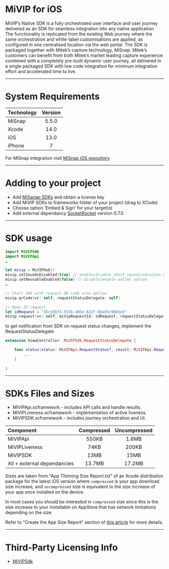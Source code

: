 # MiVIP for iOS

<!-- ![Platform](https://img.shields.io/cocoapods/p/MiVIP.svg?color=darkgray)
![CocoaPods version](https://img.shields.io/cocoapods/v/MiVIP?color=success)
![SPM](https://img.shields.io/badge/Swift%20Package%20Manager-compatible-brightgreen)
![Carthage](https://img.shields.io/badge/Carthage-incompatible-red) -->

MiVIP’s Native SDK is a fully orchestrated user interface and user journey delivered as an SDK for seamless integration into any native application. The functionality is replicated from the existing Web journey where the same orchestration and white-label customisations are applied, as configured in one centralised location via the web portal. The SDK is packaged together with Mitek’s capture technology, MiSnap. Mitek’s customers can benefit from both Mitek’s market leading capture experience combined with a completely pre-built dynamic user journey, all delivered in a single packaged SDK with low code integration for minimum integration effort and accelerated time to live.


- - -

# System Requirements

<center>

| Technology | Version |
| :--- | :---: |
| MiSnap | 5.5.0 |
| Xcode | 14.0 |
| iOS | 13.0 |
| iPhone | 7 |

</center>

For MiSnap integration visit [MiSnap iOS repository](https://github.com/Mitek-Systems/MiSnap-iOS)

- - -

# Adding to your project

* Add [MiSanap SDKs](https://github.com/Mitek-Systems/MiSnap-iOS) and obtain a license key
* Add MiVIP SDKs to frameworks folder of your project (drag to XCode)
* Choose option 'Embed & Sign' for your target(s)
* Add external dependancy [SocketRocket](https://github.com/facebookincubator/SocketRocket) version 0.7.0

- - -

# SDK usage

```swift
import MiVIPSdk
import MiVIPApi
…

let mivip = MiVIPHub()
mivip.setSoundsDisabled(true) // enable/disable short sound/vibration notification (e.g. when document processing completes)
mivip.setReusableEnabled(false) // disable/enable wallet option
…

// Start SDK with request QR code scan option
mivip.qrCode(vc: self, requestStatusDelegate: self)

// Open ID request
let idRequest = "35cd1bf3-553b-485e-822f-bba55c9b03e3"
mivip.request(vc: self, miVipRequestId: idRequest, requestStatusDelegate: self)
```

to get notification from SDK on request status changes, implement the RequestStatusDelegate

```swift
extension ViewController: MiVIPSdk.RequestStatusDelegate {

    func status(status: MiVIPApi.RequestStatus?, result: MiVIPApi.RequestResult?, scoreResponse: MiVIPApi.ScoreResponse?) {
        ...
    }
    
}
```

- - -

# SDKs Files and Sizes

* MiVIPApi.xcframework - includes API calls and handle results.
* MiVIPLiveness.xcframework - implementation of active liveness.
* MiVIPSDK.xcframework - includes journey orchestration and UI.

<center>

| Component                        | Compressed     | Uncompressed     |
| :------------------------------- | :------------: | :--------------: |
| MiVIPApi                         |  550KB         |  1.6MB           |
| MiVIPLiveness                    |  74KB          |  200KB           |
| MiVIPSDK                         |  13MB          |  15MB            |
| All + external dependancies      |  13.7MB        |  17.2MB          |


</center>

Sizes are taken from "App Thinning Size Report.txt" of an Xcode distribution package for the latest iOS version where `compressed` is your app download size increase, and `uncompressed` size is equivalent to the size increase of your app once installed on the device. 

In most cases you should be interested in `compressed` size since this is the size increase to your installable on AppStore that has network limitations depending on the size.

Refer to "Create the App Size Report" section of [this article](https://developer.apple.com/documentation/xcode/reducing-your-app-s-size#Create-the-App-Size-Report) for more details.

</center>

- - -

# Third-Party Licensing Info
* [MiVIPSdk](Docs/3rd_party_licensing_info.md)


